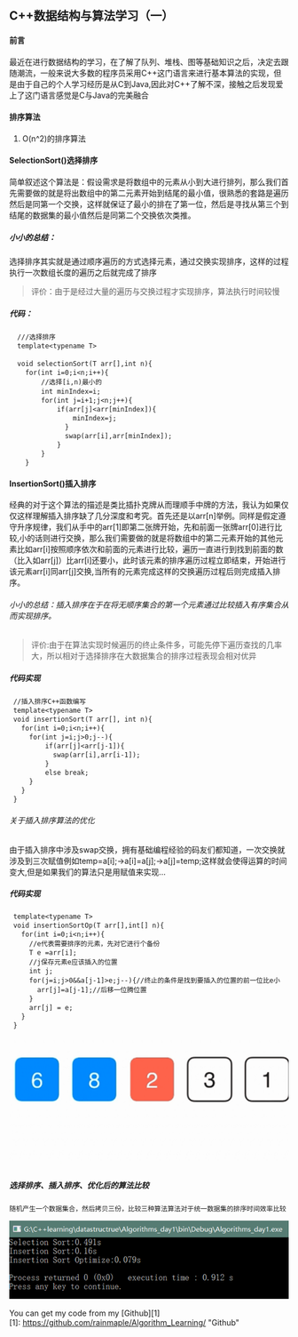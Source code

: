 ## C++数据结构与算法学习（一）
#### 前言
  最近在进行数据结构的学习，在了解了队列、堆栈、图等基础知识之后，决定去跟随潮流，一般来说大多数的程序员采用C++这门语言来进行基本算法的实现，但是由于自己的个人学习经历是从C到Java,因此对C++了解不深，接触之后发现爱上了这门语言感觉是C与Java的完美融合

#### 排序算法
1. O(n^2)的排序算法
 #### SelectionSort()选择排序
 简单叙述这个算法是：假设需求是将数组中的元素从小到大进行排列，那么我们首先需要做的就是将出数组中的第二元素开始到结尾的最小值，很熟悉的套路是遍历然后是同第一个交换，这样就保证了最小的排在了第一位，然后是寻找从第三个到结尾的数据集的最小值然后是同第二个交换依次类推。
 ##### 小小的总结：
 选择排序其实就是通过顺序遍历的方式选择元素，通过交换实现排序，这样的过程执行一次数组长度的遍历之后就完成了排序
 >评价：由于是经过大量的遍历与交换过程才实现排序，算法执行时间较慢

 ##### 代码：
  ```
    ///选择排序
    template<typename T>

    void selectionSort(T arr[],int n){
      for(int i=0;i<n;i++){
          //选择[i,n)ֵ最小的
          int minIndex=i;
          for(int j=i+1;j<n;j++){
              if(arr[j]<arr[minIndex]){
                  minIndex=j;
                }
                swap(arr[i],arr[minIndex]);
              }
          }
      }
  ```

 #### InsertionSort()插入排序
 经典的对于这个算法的描述是类比插扑克牌从而理顺手中牌的方法，我认为如果仅仅这样理解插入排序缺了几分深度和考究。首先还是以arr[n]举例。同样是假定遵守升序规律，我们从手中的arr[1]即第二张牌开始，先和前面一张牌arr[0]进行比较,小的话则进行交换，那么我们需要做的就是将数组中的第二元素开始的其他元素比如arr[i]按照顺序依次和前面的元素进行比较，遍历一直进行到找到前面的数（比入如arr[j]）比arr[i]还要小，此时该元素的排序遍历过程立即结束，开始进行该元素arr[i]同arr[j]交换,当所有的元素完成这样的交换遍历过程后则完成插入排序。
 ###### 小小的总结：插入排序在于在将无顺序集合的第一个元素通过比较插入有序集合从而实现排序。
 
 > 评价:由于在算法实现时候遍历的终止条件多，可能先停下遍历查找的几率大，所以相对于选择排序在大数据集合的排序过程表现会相对优异

 ##### 代码实现

   ```
    //插入排序C++函数编写
    template<typename T>
    void insertionSort(T arr[], int n){
      for(int i=0;i<n;i++){
        for(int j=i;j>0;j--){
            if(arr[j]<arr[j-1]){
              swap(arr[i],arr[i-1]);
            }
            else break;
        }    
      }
    }  
   ``` 
   
###### 关于插入排序算法的优化
由于插入排序中涉及swap交换，拥有基础编程经验的码友们都知道，一次交换就涉及到三次赋值例如temp=a[i];->a[i]=a[j];->a[j]=temp;这样就会使得运算的时间变大,但是如果我们的算法只是用赋值来实现...

##### 代码实现
 
 ```
  template<typename T>
  void insertionSortOp(T arr[],int[] n){
    for(int i=0;i<n;i++){
      //e代表需要排序的元素，先对它进行个备份
      T e =arr[i];
      //j保存元素e应该插入的位置
      int j;
      for(j=i;j>0&&a[j-1]>e;j--){//终止的条件是找到要插入的位置的前一位比e小
        arr[j]=a[j-1];//后移一位腾位置
      }
      arr[j] = e;
    }
  }
  ```
![](assets/InsertionSortOP.gif)
 ##### 选择排序、插入排序、优化后的算法比较
    随机产生一个数据集合，然后拷贝三份，比较三种算法算法对于统一数据集的排序时间效率比较

![](assets/markdown-img-paste-20180308202919285.png)

 You can get my code from my [Github][1]  
  [1]: https://github.com/rainmaple/Algorithm_Learning/        "Github"
